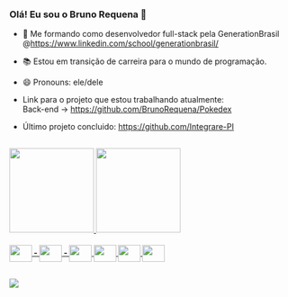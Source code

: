 ### Olá! Eu sou o Bruno Requena 👋

- 🌱 Me formando como desenvolvedor full-stack pela GenerationBrasil @https://www.linkedin.com/school/generationbrasil/

- 📚 Estou em transição de carreira para o mundo de programação.

- 😄 Pronouns: ele/dele

- Link para o projeto que estou trabalhando atualmente: <br>
 Back-end -> https://github.com/BrunoRequena/Pokedex <br>
 
  
  

- Último projeto concluido: https://github.com/Integrare-PI

##
  <div align="left">
    <a href="https://github.com/BrunoRequena">
    <img height="150em" src="https://github-readme-stats.vercel.app/api?username=BrunoRequena&show_icons=true&theme=tokyonight&include_all_commits=true&count_private=true"/>
    <img height="150em" src="https://github-readme-stats.vercel.app/api/top-langs/?username=BrunoRequena&layout=compact&langs_count=7&theme=tokyonight"/>
  </div>
   
  <h4 align="left">  
   <img align="center" height="30" width="40" src="https://cdn.jsdelivr.net/gh/devicons/devicon/icons/java/java-original.svg"> - 
   <img align="center" height="30" width="40" src="https://icons.iconarchive.com/icons/papirus-team/papirus-apps/512/insomnia-icon.png"> -
   <img align="center" height="30" width="40" src="https://www.mysql.com/common/logos/logo-mysql-170x115.png">
   <img align="center" height="30" width="40" src="https://img.icons8.com/color/344/css3.png">
   <img align="center" height="30" width="40" src="https://img.icons8.com/color/344/html-5--v1.png">
   <img align="center" height="30" width="40" src="https://img.icons8.com/color/344/javascript--v1.png">
  <h4/>  
    
## 
    
   <div align="left">
     <a href="https://www.linkedin.com/in/bruno-requena-2795411a4/" target="_blank"><img src="https://img.shields.io/badge/-LinkedIn-%230077B5?style=for-the-                        badge&logo=linkedin&logoColor=white" target="_blank"></a> 
    </div>
